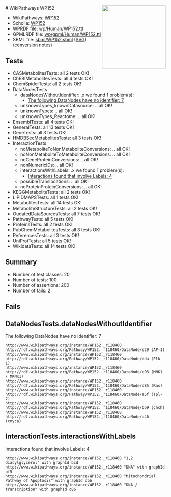 <img style="float: right; width: 200px" src="../logo.png" />
# WikiPathways WP152

* WikiPathways: [WP152](https://identifiers.org/wikipathways:WP152)
* Scholia: [WP152](https://scholia.toolforge.org/wikipathways/WP152)
* WPRDF file: [wp/Human/WP152.ttl](../wp/Human/WP152.ttl)
* GPMLRDF file: [wp/gpml/Human/WP152.ttl](../wp/gpml/Human/WP152.ttl)
* SBML file: [sbml/WP152.sbml](../sbml/WP152.sbml) ([SVG](../sbml/WP152.svg)) ([conversion notes](../sbml/WP152.txt))

## Tests
* CASMetabolitesTests: all 2 tests OK!
* ChEBIMetabolitesTests: all 4 tests OK!
* ChemSpiderTests: all 2 tests OK!
* DataNodesTests
    * dataNodesWithoutIdentifier: .x we found 1 problem(s):
        * [The following DataNodes have no identifier: 7](#d2d32fa6)
    * unknownTypes_knownDatasource: .. all OK!
    * unknownTypes: .. all OK!
    * unknownTypes_Reactome: .. all OK!
* EnsemblTests: all 4 tests OK!
* GeneralTests: all 13 tests OK!
* GeneTests: all 3 tests OK!
* HMDBSecMetabolitesTests: all 3 tests OK!
* InteractionTests
    * noMetaboliteToNonMetaboliteConversions: .. all OK!
    * noNonMetaboliteToMetaboliteConversions: .. all OK!
    * noGeneProteinConversions: .. all OK!
    * nonNumericIDs: .. all OK!
    * interactionsWithLabels: .x we found 1 problem(s):
        * [Interactions found that involve Labels: 4](#630d267b)
    * possibleTranslocations: .. all OK!
    * noProteinProteinConversions: .. all OK!
* KEGGMetaboliteTests: all 2 tests OK!
* LIPIDMAPSTests: all 1 tests OK!
* MetabolitesTests: all 14 tests OK!
* MetaboliteStructureTests: all 2 tests OK!
* OudatedDataSourcesTests: all 7 tests OK!
* PathwayTests: all 5 tests OK!
* ProteinsTests: all 2 tests OK!
* PubChemMetabolitesTests: all 3 tests OK!
* ReferencesTests: all 3 tests OK!
* UniProtTests: all 5 tests OK!
* WikidataTests: all 14 tests OK!


## Summary

* Number of test classes: 20
* Number of tests: 100
* Number of assertions: 200
* Number of fails: 2

## Fails

<a name="d2d32fa6" />

## DataNodesTests.dataNodesWithoutIdentifier

The following DataNodes have no identifier: 7
```
http://www.wikipathways.org/instance/WP152._r118460 http://rdf.wikipathways.org/Pathway/WP152._r118460/DataNode/e29 (AP-1)
http://www.wikipathways.org/instance/WP152._r118460 http://rdf.wikipathways.org/Pathway/WP152._r118460/DataNode/dda (Elk-1)
http://www.wikipathways.org/instance/WP152._r118460 http://rdf.wikipathways.org/Pathway/WP152._r118460/DataNode/e93 (MNK1 / MKNK1)
http://www.wikipathways.org/instance/WP152._r118460 http://rdf.wikipathways.org/Pathway/WP152._r118460/DataNode/d85 (Ras)
http://www.wikipathways.org/instance/WP152._r118460 http://rdf.wikipathways.org/Pathway/WP152._r118460/DataNode/a5f (Tpl-2)
http://www.wikipathways.org/instance/WP152._r118460 http://rdf.wikipathways.org/Pathway/WP152._r118460/DataNode/bb9 (chch)
http://www.wikipathways.org/instance/WP152._r118460 http://rdf.wikipathways.org/Pathway/WP152._r118460/DataNode/a46 (cmyca)
```

<a name="630d267b" />

## InteractionTests.interactionsWithLabels

Interactions found that involve Labels: 4
```
http://www.wikipathways.org/instance/WP152._r118460 "1,2 diacylglycerol" with graphId bcd
http://www.wikipathways.org/instance/WP152._r118460 "DNA" with graphId bf5
http://www.wikipathways.org/instance/WP152._r118460 "Mitochondrial Pathway of Apoptosis" with graphId dbb
http://www.wikipathways.org/instance/WP152._r118460 "DNA / transcription" with graphId c86
```

